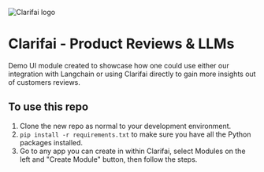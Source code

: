 ![Clarifai logo](https://www.clarifai.com/hs-fs/hubfs/logo/Clarifai/clarifai-740x150.png?width=240)

# Clarifai - Product Reviews & LLMs

Demo UI module created to showcase how one could use either our integration with Langchain or using Clarifai directly to gain more insights out of customers reviews.


## To use this repo

1. Clone the new repo as normal to your development environment.
2. `pip install -r requirements.txt` to make sure you have all the Python packages installed.
3. Go to any app you can create in within Clarifai, select Modules on the left and "Create Module" button, then follow the steps.